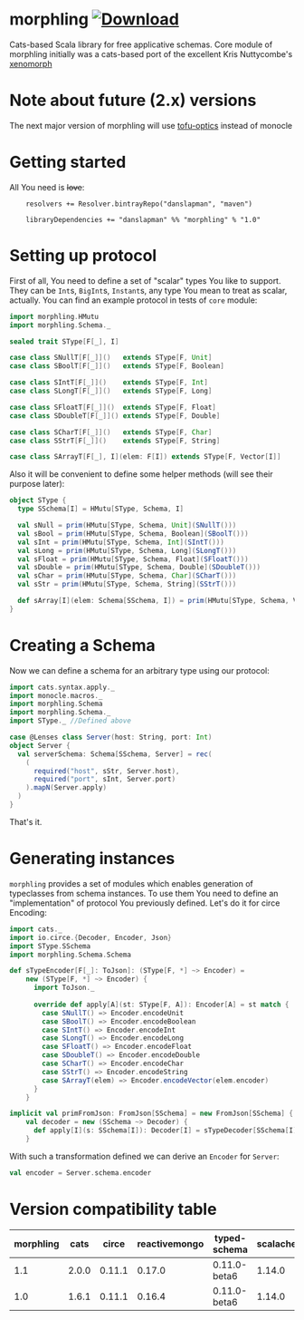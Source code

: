 # morphling [ ![Download](https://api.bintray.com/packages/danslapman/maven/morphling/images/download.svg) ](https://bintray.com/danslapman/maven/morphling/_latestVersion)
Cats-based Scala library for free applicative schemas. Core module of morphling
initially was a cats-based port of the excellent Kris Nuttycombe's [xenomorph](https://github.com/nuttycom/xenomorph)

# Note about future (2.x) versions
The next major version of morphling will use [tofu-optics](https://github.com/TinkoffCreditSystems/tofu) instead of monocle

# Getting started

All You need is ~~love~~:

```
    resolvers += Resolver.bintrayRepo("danslapman", "maven")

    libraryDependencies += "danslapman" %% "morphling" % "1.0"
```

# Setting up protocol
First of all, You need to define a set of "scalar" types You like to support.
They can be `Int`s, `BigInt`s, `Instant`s, any type You mean to treat as scalar, actually.
You can find an example protocol in tests of `core` module:

```scala
import morphling.HMutu
import morphling.Schema._

sealed trait SType[F[_], I]

case class SNullT[F[_]]()   extends SType[F, Unit]
case class SBoolT[F[_]]()   extends SType[F, Boolean]

case class SIntT[F[_]]()    extends SType[F, Int]
case class SLongT[F[_]]()   extends SType[F, Long]

case class SFloatT[F[_]]()  extends SType[F, Float]
case class SDoubleT[F[_]]() extends SType[F, Double]

case class SCharT[F[_]]()   extends SType[F, Char]
case class SStrT[F[_]]()    extends SType[F, String]

case class SArrayT[F[_], I](elem: F[I]) extends SType[F, Vector[I]]
```

Also it will be convenient to define some helper methods (will see their purpose later):
```scala
object SType {
  type SSchema[I] = HMutu[SType, Schema, I]

  val sNull = prim(HMutu[SType, Schema, Unit](SNullT()))
  val sBool = prim(HMutu[SType, Schema, Boolean](SBoolT()))
  val sInt = prim(HMutu[SType, Schema, Int](SIntT()))
  val sLong = prim(HMutu[SType, Schema, Long](SLongT()))
  val sFloat = prim(HMutu[SType, Schema, Float](SFloatT()))
  val sDouble = prim(HMutu[SType, Schema, Double](SDoubleT()))
  val sChar = prim(HMutu[SType, Schema, Char](SCharT()))
  val sStr = prim(HMutu[SType, Schema, String](SStrT()))

  def sArray[I](elem: Schema[SSchema, I]) = prim(HMutu[SType, Schema, Vector[I]](SArrayT(elem)))
}
```

# Creating a Schema

Now we can define a schema for an arbitrary type using our protocol:

```scala
import cats.syntax.apply._
import monocle.macros._
import morphling.Schema
import morphling.Schema._
import SType._ //Defined above

case @Lenses class Server(host: String, port: Int)
object Server {
  val serverSchema: Schema[SSchema, Server] = rec(
    (
      required("host", sStr, Server.host),
      required("port", sInt, Server.port)
    ).mapN(Server.apply)
  )
}
```

That's it.

# Generating instances

`morphling` provides a set of modules which enables generation of typeclasses
from schema instances. To use them You need to define an "implementation"
of protocol You previously defined. Let's do it for circe Encoding:

```scala
import cats._
import io.circe.{Decoder, Encoder, Json}
import SType.SSchema
import morphling.Schema.Schema

def sTypeEncoder[F[_]: ToJson]: (SType[F, *] ~> Encoder) =
    new (SType[F, *] ~> Encoder) {
      import ToJson._
    
      override def apply[A](st: SType[F, A]): Encoder[A] = st match {
        case SNullT() => Encoder.encodeUnit
        case SBoolT() => Encoder.encodeBoolean
        case SIntT() => Encoder.encodeInt
        case SLongT() => Encoder.encodeLong
        case SFloatT() => Encoder.encodeFloat
        case SDoubleT() => Encoder.encodeDouble
        case SCharT() => Encoder.encodeChar
        case SStrT() => Encoder.encodeString
        case SArrayT(elem) => Encoder.encodeVector(elem.encoder)
      }
    }

implicit val primFromJson: FromJson[SSchema] = new FromJson[SSchema] {
    val decoder = new (SSchema ~> Decoder) {
      def apply[I](s: SSchema[I]): Decoder[I] = sTypeDecoder[SSchema[I]#Inner].apply(s.unmutu)
    }
```

With such a transformation defined we can derive an `Encoder` for `Server`:

```scala
val encoder = Server.schema.encoder
```

# Version compatibility table

| morphling | cats | circe | reactivemongo | typed-schema | scalacheck |
|-----------|------| ----- | ------------- | ------------ | ---------- |
| 1.1 | 2.0.0 | 0.11.1 | 0.17.0 | 0.11.0-beta6 | 1.14.0 |
| 1.0 | 1.6.1 | 0.11.1 | 0.16.4 | 0.11.0-beta6 | 1.14.0 |
